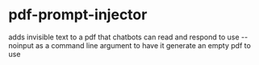 # pdf-prompt-injector
adds invisible text to a pdf that chatbots can read and respond to
use --noinput as a command line argument to have it generate an empty pdf to use